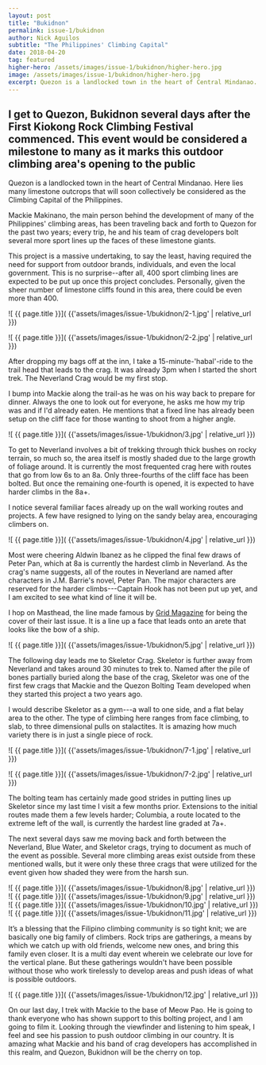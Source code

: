 ```yaml
---
layout: post
title: "Bukidnon"
permalink: issue-1/bukidnon
author: Nick Aguilos
subtitle: "The Philippines' Climbing Capital"
date: 2018-04-20
tag: featured
higher-hero: /assets/images/issue-1/bukidnon/higher-hero.jpg
image: /assets/images/issue-1/bukidnon/higher-hero.jpg
excerpt: Quezon is a landlocked town in the heart of Central Mindanao. Here lies many limestone outcrops that collectively will be considered as the Climbing Capital of the Philippines. Mackie Makinano, the main person behind the development of many of the Philippines' climbing areas, has been traveling back and forth to Quezon; every trip, he and his team of crag developers bolts several more sport lines up the faces of these limestone giants
---
```


<h2 class="pre-text">
	I get to Quezon, Bukidnon several days after the First Kiokong Rock Climbing Festival commenced. This event would be considered a milestone to many as it marks this outdoor climbing area's opening to the public
</h2>

Quezon is a landlocked town in the heart of Central Mindanao. Here lies many limestone outcrops that will soon collectively be considered as the Climbing Capital of the Philippines.

Mackie Makinano, the main person behind the development of many of the Philippines' climbing areas, has been traveling back and forth to Quezon for the past two years; every trip, he and his team of crag developers bolt several more sport lines up the faces of these limestone giants.

This project is a massive undertaking, to say the least, having required the need for support from outdoor brands, individuals, and even the local government. This is no surprise--after all, 400 sport climbing lines are expected to be put up once this project concludes. Personally, given the sheer number of limestone cliffs found in this area, there could be even more than 400.

<div class="image-row 2 medium" markdown="1">
![ {{ page.title }}]( {{'assets/images/issue-1/bukidnon/2-1.jpg' | relative_url }})

![ {{ page.title }}]( {{'assets/images/issue-1/bukidnon/2-2.jpg' | relative_url }})
</div>

After dropping my bags off at the inn, I take a 15-minute-'habal'-ride to the trail head that leads to the crag. It was already 3pm when I started the short trek. The Neverland Crag would be my first stop.

I bump into Mackie along the trail-as he was on his way back to prepare for dinner. Always the one to look out for everyone, he asks me how my trip was and if I'd already eaten. He mentions that a fixed line has already been setup on the cliff face for those wanting to shoot from a higher angle. 

![ {{ page.title }}]( {{'assets/images/issue-1/bukidnon/3.jpg' | relative_url }})

To get to Neverland involves a bit of trekking through thick bushes on rocky terrain, so much so, the area itself is mostly shaded due to the large growth of foliage around. It is currently the most frequented crag here with routes that go from low 6s to an 8a. Only three-fourths of the cliff face has been bolted. But once the remaining one-fourth is opened, it is expected to have harder climbs in the 8a+.

I notice several familiar faces already up on the wall working routes and projects. A few have resigned to lying on the sandy belay area, encouraging climbers on.

![ {{ page.title }}]( {{'assets/images/issue-1/bukidnon/4.jpg' | relative_url }})

Most were cheering Aldwin Ibanez as he clipped the final few draws of Peter Pan, which at 8a is currently the hardest climb in Neverland. As the crag's name suggests, all of the routes in Neverland are named after characters in J.M. Barrie's novel, Peter Pan. The major characters are reserved for the harder climbs---Captain Hook has not been put up yet, and I am excited to see what kind of line it will be.

I hop on Masthead, the line made famous by [Grid Magazine](http://gridmagazine.ph "Link to Grid Mag") for being the cover of their last issue. It is a line up a face that leads onto an arete that looks like the bow of a ship. 

![ {{ page.title }}]( {{'assets/images/issue-1/bukidnon/5.jpg' | relative_url }})

The following day leads me to Skeletor Crag. Skeletor is further away from Neverland and takes around 30 minutes to trek to. Named after the pile of bones partially buried along the base of the crag, Skeletor was one of the first few crags that Mackie and the Quezon Bolting Team developed when they started this project a two years ago.

I would describe Skeletor as a gym---a wall to one side, and a flat belay area to the other. The type of climbing here ranges from face climbing, to slab, to three dimensional pulls on stalactites. It is amazing how much variety there is in just a single piece of rock.

<div class="image-row 2 medium" markdown="1">
![ {{ page.title }}]( {{'assets/images/issue-1/bukidnon/7-1.jpg' | relative_url }})

![ {{ page.title }}]( {{'assets/images/issue-1/bukidnon/7-2.jpg' | relative_url }})
</div>

The bolting team has certainly made good strides in putting lines up Skeletor since my last time I visit a few months prior. Extensions to the initial routes made them a few levels harder; Columbia, a route located to the extreme left of the wall, is currently the hardest line graded at 7a+.

The next several days saw me moving back and forth between the Neverland, Blue Water, and Skeletor crags, trying to document as much of the event as possible. Several more climbing areas exist outside from these mentioned walls, but it were only these three crags that were utilized for the event given how shaded they were from the harsh sun.

![ {{ page.title }}]( {{'assets/images/issue-1/bukidnon/8.jpg' | relative_url }})
![ {{ page.title }}]( {{'assets/images/issue-1/bukidnon/9.jpg' | relative_url }})
![ {{ page.title }}]( {{'assets/images/issue-1/bukidnon/10.jpg' | relative_url }})
![ {{ page.title }}]( {{'assets/images/issue-1/bukidnon/11.jpg' | relative_url }})

It’s a blessing that the Filipino climbing community is so tight knit; we are basically one big family of climbers. Rock trips are gatherings, a means by which we catch up with old friends, welcome new ones, and bring this family even closer. It is a multi day event wherein we celebrate our love for the vertical plane. But these gatherings wouldn't have been possible without those who work tirelessly to develop areas and push ideas of what is possible outdoors.

![ {{ page.title }}]( {{'assets/images/issue-1/bukidnon/12.jpg' | relative_url }})

On our last day, I trek with Mackie to the base of Meow Pao. He is going to thank everyone who has shown support to this bolting project, and I am going to film it. Looking through the viewfinder and listening to him speak, I feel and see his passion to push outdoor climbing in our country. It is amazing what Mackie and his band of crag developers has accomplished in this realm, and Quezon, Bukidnon will be the cherry on top. 


